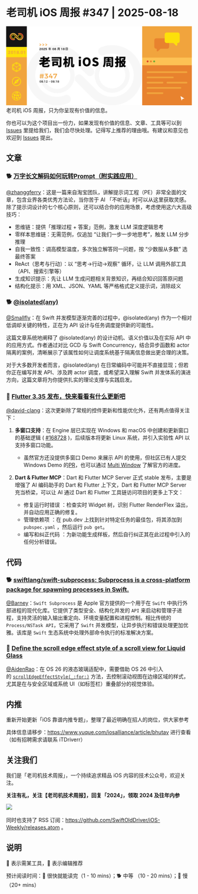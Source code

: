 # 老司机 iOS 周报 #347 | 2025-08-18

![ios-weekly](https://github.com/SwiftOldDriver/iOS-Weekly/blob/master/assets/weekly-header/347.jpg?raw=true)
老司机 iOS 周报，只为你呈现有价值的信息。

你也可以为这个项目出一份力，如果发现有价值的信息、文章、工具等可以到 [Issues](https://github.com/SwiftOldDriver/iOS-Weekly/issues) 里提给我们，我们会尽快处理。记得写上推荐的理由哦。有建议和意见也欢迎到 [Issues](https://github.com/SwiftOldDriver/iOS-Weekly/issues) 提出。

## 文章

### 🐕 [万字长文解码如何玩转Prompt（附实践应用）](https://mp.weixin.qq.com/s/ad6y-pCe1_PV7iNA7Uh1bg)

[@zhanggferry](zhangferry.com)：这是一篇来自淘宝团队，讲解提示词工程（PE）非常全面的文章，包含业界各类优秀方法论，当你苦于 AI 「不听话」时可以从这里获取灵感。除了提示词设计的七个核心原则，还可以结合你的应用场景，考虑使用这六大高级技巧：

* 思维链：提供「推理过程 + 答案」范例，激发 LLM 深度逻辑思考
* 零样本思维链：无需范例，仅追加 “让我们一步一步地思考”，触发 LLM 分步推理
* 自我一致性：调高模型温度，多次独立解答同一问题，按 “少数服从多数” 选最终答案
* ReAct（思考与行动）：以 “思考→行动→观察” 循环，让 LLM 调用外部工具（API、搜索引擎等）
* 生成知识提示：先让 LLM 生成问题相关背景知识，再结合知识回答原问题
* 结构化提示：用 XML、JSON、YAML 等严格格式定义提示词，消除歧义


### 🐕 [@isolated(any)](https://nshipster.com/isolated-any/)
[@Smallfly](https://github.com/iostalks)：在 Swift 并发模型逐渐完善的过程中，@isolated(any) 作为一个相对低调却关键的特性，正在为 API 设计与任务调度提供新的可能性。

这篇文章系统地阐释了 @isolated(any) 的设计动机、语义价值以及在实际 API 中的应用方式。作者通过对比 GCD 与 Swift Concurrency，结合异步函数和 actor 隔离的案例，清晰展示了该属性如何让调度系统基于隔离信息做出更合理的决策。

对于大多数开发者而言，@isolated(any) 在日常编码中可能并不直接显现；但若你正在编写并发 API、涉及跨 actor 调度，或希望深入理解 Swift 并发体系的演进方向，这篇文章将为你提供扎实的理论支撑与实践启发。

### 🐎 [Flutter 3.35 发布，快来看看有什么更新吧](https://mp.weixin.qq.com/s/PPnSmA3XmyS3cZ_m7zgpdw)

[@david-clang](https://github.com/david-clang)：这次更新除了常规的控件更新和性能优化外，还有两点值得关注下：

1. **多窗口支持**：在 Engine 层已实现在 Windows 和 macOS 中创建和更新窗口的基础逻辑 ( [#168728](https://link.juejin.cn/?target=https%3A%2F%2Fgithub.com%2Fflutter%2Fflutter%2Fpull%2F168728 "https://github.com/flutter/flutter/pull/168728") )，后续版本将更新 Linux 系统，并引入实验性 API 以支持多窗口功能。
	- 虽然官方还没提供多窗口 Demo 来展示 API 的使用，但社区已有人提交 Windows Demo 的[PR](https://github.com/flutter/flutter/pull/173715)，也可以通过 [Multi Window](https://github.com/orgs/flutter/projects/39/views/1) 了解官方的进度。

2. **Dart & Flutter MCP**：Dart 和 Flutter MCP Server 正式 stable 发布，主要是增强了 AI 编码助手的 Dart 和 Flutter 上下文，Dart 和 Flutter MCP Server 充当桥梁，可以让 AI 通过 Dart 和 Flutter 工具链访问项目的更多上下文：
	- 修复运行时错误 ：检查实时 Widget 树，识别 Flutter RenderFlex 溢出，并自动应用正确的修复。
	- 管理依赖项 ：在 pub.dev 上找到针对特定任务的最佳包，将其添加到 `pubspec.yaml` ，然后运行 `pub get`。
	- 编写和纠正代码 ：为新功能生成样板，然后自行纠正其在此过程中引入的任何分析错误。

## 代码

### 🐕 [swiftlang/swift-subprocess: Subprocess is a cross-platform package for spawning processes in Swift.](https://github.com/swiftlang/swift-subprocess)

[@Barney](https://github.com/BarneyZhaoooo)：`Swift Subprocess` 是 Apple 官方提供的一个用于在 `Swift` 中执行外部进程的现代化库。它提供了类型安全、结构化并发的 `API` 来启动和管理子进程，支持灵活的输入输出重定向、环境变量配置和进程控制。相比传统的 `Process/NSTask API`，它采用了 `Swift` 并发模型，让异步执行和错误处理更加优雅。该库是 `Swift` 生态系统中处理外部命令执行的标准解决方案。

### 🐎 [Define the scroll edge effect style of a scroll view for Liquid Glass](https://www.createwithswift.com/define-the-scroll-edge-effect-style-of-a-scroll-view-for-liquid-glass/)

[@AidenRao](https://weibo.com/AidenRao)：在 OS 26 的液态玻璃适配中，需要借助 OS 26 中引入的 [`scrollEdgeEffectStyle(_:for:)`](https://developer.apple.com/documentation/swiftui/view/scrolledgeeffectstyle(_:for:)?ref=createwithswift.com) 方法，去控制滚动视图在边缘区域的样式，尤其是在与安全区域或系统 UI（如标签栏）重叠部分的视觉体验。

## 内推

重新开始更新「iOS 靠谱内推专题」，整理了最近明确在招人的岗位，供大家参考

具体信息请移步：https://www.yuque.com/iosalliance/article/bhutav 进行查看（如有招聘需求请联系 iTDriverr）

## 关注我们

我们是「老司机技术周报」，一个持续追求精品 iOS 内容的技术公众号，欢迎关注。

**关注有礼，关注【老司机技术周报】，回复「2024」，领取 2024 及往年内参**

![](https://github.com/SwiftOldDriver/iOS-Weekly/blob/master/assets/qrcode_for_wechat.jpg?raw=true)

同时也支持了 RSS 订阅：https://github.com/SwiftOldDriver/iOS-Weekly/releases.atom 。

## 说明

🚧 表示需某工具，🌟 表示编辑推荐

预计阅读时间：🐎 很快就能读完（1 - 10 mins）；🐕 中等 （10 - 20 mins）；🐢 慢（20+ mins）
